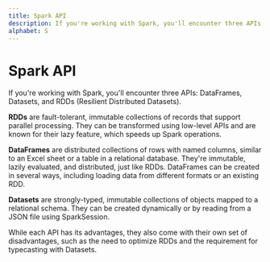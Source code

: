 ```yaml
---
title: Spark API
description: If you're working with Spark, you'll encounter three APIs - DataFrames, Datasets, and RDDs (Resilient Distributed Datasets).
alphabet: S
---
```


# Spark API

If you're working with Spark, you'll encounter three APIs: DataFrames, Datasets, and RDDs (Resilient Distributed Datasets).

**RDDs** are fault-tolerant, immutable collections of records that support parallel processing. They can be transformed using low-level APIs and are known for their lazy feature, which speeds up Spark operations.

**DataFrames** are distributed collections of rows with named columns, similar to an Excel sheet or a table in a relational database. They're immutable, lazily evaluated, and distributed, just like RDDs. DataFrames can be created in several ways, including loading data from different formats or an existing RDD.

**Datasets** are strongly-typed, immutable collections of objects mapped to a relational schema. They can be created dynamically or by reading from a JSON file using SparkSession.

While each API has its advantages, they also come with their own set of disadvantages, such as the need to optimize RDDs and the requirement for typecasting with Datasets.
